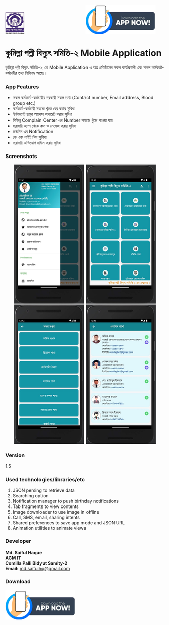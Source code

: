 <img src="https://github.com/it-dept-cumilla-pbs2/MY-API-SERVER/blob/main/images/screenshots/logo.png?raw=true" width="60" height="70">&nbsp;&nbsp;&nbsp;&nbsp;&nbsp;&nbsp;&nbsp;&nbsp;&nbsp;&nbsp;&nbsp;&nbsp;&nbsp;&nbsp;&nbsp;&nbsp;&nbsp;&nbsp;&nbsp;&nbsp;&nbsp;&nbsp;&nbsp;&nbsp;&nbsp;&nbsp;&nbsp;&nbsp;&nbsp;&nbsp;&nbsp;&nbsp;&nbsp;&nbsp;&nbsp;&nbsp;&nbsp;&nbsp;&nbsp;&nbsp;&nbsp;&nbsp;&nbsp;&nbsp;&nbsp;&nbsp;&nbsp;&nbsp;&nbsp;<a href="https://github.com/it-dept-cumilla-pbs2/MY-API-SERVER/raw/main/jsons/CumillaPBS2/application/Cumilla_PBS-2_app.apk"><img src="https://github.com/it-dept-cumilla-pbs2/MY-API-SERVER/blob/main/images/download_app.png?raw=true" width="222"></a>

# কুমিল্লা পল্লী বিদ্যুৎ সমিতি-২ Mobile Application

কুমিল্লা পল্লী বিদ্যুৎ সমিতি-২ এর Mobile Application এ অত্র প্রতিষ্ঠানের সকল কার্যপ্রণালী এবং সকল কর্মকর্তা-কর্মচারীর তথ্য লিপিবদ্ধ আছে।

### App Features
* সকল কর্মকর্তা-কর্মচারীর দরকারী সকল তথ্য (Contact number, Email address, Blood group etc.)
* কর্মকর্তা-কর্মচারী সহজে খুঁজে বের করার সুবিধা
* ইন্টারনেট ছাড়া অ্যাপস অপারেট করার সুবিধা
* বিভিন্ন Complain Center এর Number সহজে খুঁজে পাওয়া যায়
* সরাসরি অ্যাপ থেকে কল ও মেসেজ করার সুবিধা
* জন্মদিন এর Notification
* ডে এবং নাইট থিম সুবিধা
* সরাসরি অভিযোগ দখিল করার সুবিধা

### Screenshots
<p align="center">
<img src="https://github.com/it-dept-cumilla-pbs2/MY-API-SERVER/blob/main/images/screenshots/ss1.jpg?raw=true" width="222">
<img src="https://github.com/it-dept-cumilla-pbs2/MY-API-SERVER/blob/main/images/screenshots/ss2.jpg?raw=true" width="222">
<img src="https://github.com/it-dept-cumilla-pbs2/MY-API-SERVER/blob/main/images/screenshots/ss3.jpg?raw=true" width="222">
<img src="https://github.com/it-dept-cumilla-pbs2/MY-API-SERVER/blob/main/images/screenshots/ss4.jpg?raw=true" width="222">
</p>

### Version
1.5

### Used technologies/libraries/etc
1. JSON persing to retrieve data
2. Searching option
3. Notification manager to push birthday notifications
4. Tab fragments to view contents
5. Image downloader to use image in offline
6. Call, SMS, email, sharing intents
7. Shared preferences to save app mode and JSON URL
8. Animation utilities to animate views

### Developer
**Md. Saiful Haque**<br>
**AGM IT**<br>
**Comilla Palli Bidyut Samity-2**<br>
**Email:** md.saifulhq@gmail.com

### Download
<a href="https://github.com/it-dept-cumilla-pbs2/MY-API-SERVER/raw/main/jsons/CumillaPBS2/application/Cumilla_PBS-2_app.apk"><img src="https://github.com/it-dept-cumilla-pbs2/MY-API-SERVER/blob/main/images/download_app.png?raw=true" width="222"></a>